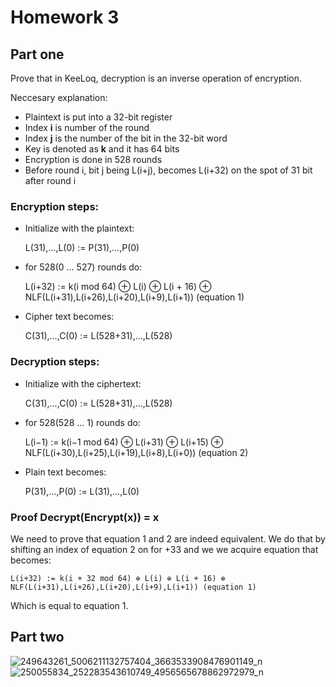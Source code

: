 # Homework 3

## Part one

Prove that in KeeLoq, decryption is an inverse operation of encryption.

Neccesary explanation:
- Plaintext is put into a 32-bit register
- Index **i** is number of the round
- Index **j** is the number of the bit in the 32-bit word 
- Key is denoted as **k** and it has 64 bits
- Encryption is done in 528 rounds
- Before round i, bit j being L(i+j), becomes L(i+32) on the spot of 31 bit after round i 

### Encryption steps:

- Initialize with the plaintext: 

	L(31),…,L(0) := P(31),…,P(0)

- for 528(0 ... 527) rounds do:

	L(i+32) := k(i mod 64) ⊕ L(i) ⊕ L(i + 16) ⊕ NLF(L(i+31),L(i+26),L(i+20),L(i+9),L(i+1)) (equation 1)

- Cipher text becomes:
	
	C(31),…,C(0) := L(528+31),…,L(528)

### Decryption steps:

- Initialize with the ciphertext: 
		
	C(31),…,C(0) := L(528+31),…,L(528)

- for 528(528 ... 1) rounds do:

	L(i−1) := k(i−1 mod 64) ⊕ L(i+31) ⊕ L(i+15) ⊕ NLF(L(i+30),L(i+25),L(i+19),L(i+8),L(i+0)) (equation 2)

- Plain text becomes:

	P(31),…,P(0) := L(31),…,L(0)

### Proof Decrypt(Encrypt(x)) = x

We need to prove that equation 1 and 2 are indeed equivalent.
We do that by shifting an index of equation 2 on for +33 and we we acquire equation that becomes:

	L(i+32) := k(i + 32 mod 64) ⊕ L(i) ⊕ L(i + 16) ⊕ NLF(L(i+31),L(i+26),L(i+20),L(i+9),L(i+1)) (equation 1)

Which is equal to equation 1. 

## Part two

![249643261_5006211132757404_3663533908476901149_n](https://user-images.githubusercontent.com/48418580/140605393-1ba53880-bfd2-40a3-842e-ae9e5b1f4545.jpg)
![250055834_252283543610749_4956565678862972979_n](https://user-images.githubusercontent.com/48418580/140605539-b73f52d6-e976-422e-81d1-191aef20cae5.jpg)

